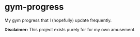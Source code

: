 # gym-progress
My gym progress that I (hopefully) update frequently.

**Disclaimer:**
This project exists purely for for my own amusement.
